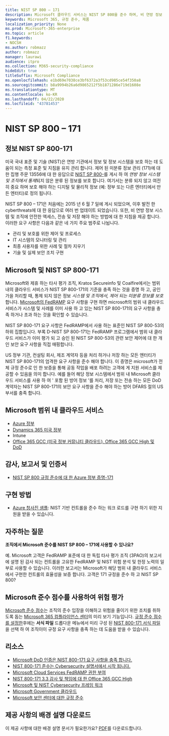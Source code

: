 ```yaml
---
title: NIST SP 800 – 171
description: Microsoft 클라우드 서비스는 NIST SP 800을 준수 하며, 비 연방 정보 시스템에서 통제 되지 않은 171 (미분류 정보)를 보호 하기 위한 지침입니다.
keywords: Microsoft 365, 규정 준수, 제품
localization_priority: None
ms.prod: Microsoft-365-enterprise
ms.topic: article
f1.keywords:
- NOCSH
ms.author: robmazz
author: robmazz
manager: laurawi
audience: itpro
ms.collection: M365-security-compliance
hideEdit: true
titleSuffix: Microsoft Compliance
ms.openlocfilehash: e1bd69e7038ce3bf6372a3f53cd985ce54f350a8
ms.sourcegitcommit: b8a9994b26a6d9865212f5b1871286e719d1608e
ms.translationtype: MT
ms.contentlocale: ko-KR
ms.lasthandoff: 04/22/2020
ms.locfileid: "43781453"
---
```

# <a name="nist-sp-800171"></a>NIST SP 800 – 171

## <a name="about-nist-sp-800171"></a>정보 NIST SP 800-171

미국 국내 표준 및 기술 (NIST)은 연방 기관에서 정보 및 정보 시스템을 보호 하는 데 도움이 되는 측정 표준 및 지침을 유지 관리 합니다. 제어 된 미분류 정보 관리 (171)에 대 한 집행 주문 13556에 대 한 응답으로 [NIST SP 800-](https://csrc.nist.gov/publications/detail/sp/800-171/rev-1/final)를 게시 하 여 *연방 정보 시스템 및 조직에서 통제*되지 않은 분류 된 정보를 보호 합니다. 여기서는 분류 되지 않고 여전히 중요 하며 보호 해야 하는 디지털 및 물리적 정보 (예: 정부 또는 다른 엔터티에서 만든 엔터티)로 정의 됩니다.

NIST SP 800 – 171은 처음에는 2015 년 6 월 7 일에 게시 되었으며, 이후 발전 한 cyberthreats에 대 한 응답으로 여러 번 업데이트 되었습니다. 또한, 비 연방 정보 시스템 및 조직에 안전한 액세스, 전송 및 저장 해야 하는 방법에 대 한 지침을 제공 합니다. 이러한 요구 사항은 다음과 같은 네 가지 주요 범주로 나뉩니다.

- 관리 및 보호를 위한 제어 및 프로세스
- IT 시스템의 모니터링 및 관리
- 최종 사용자를 위한 사례 및 절차 지우기
- 기술 및 실제 보안 조치 구현

## <a name="microsoft-and-nist-sp-800171"></a>Microsoft 및 NIST SP 800-171

Microsoft와 제휴 하는 타사 평가 조직, Kratos Secureinfo 및 Coalfire에서는 범위 내의 클라우드 서비스가 NIST SP 800-171의 기준을 충족 하는 것을 증명 하 고, 공인가을 처리할 때, 통제 되지 않은 정보 *시스템 및 조직에서, 제어 되는 미분류 정보를 보호*합니다. [Microsoft의 FedRAMP](offering-fedramp.md) 요구 사항을 구현 하면 microsoft의 범위 내 클라우드 서비스가 시스템 및 사례를 이미 사용 하 고 있는 NIST SP 800-171의 요구 사항을 충족 하거나 초과 하는 것을 확인할 수 있습니다.

NIST SP 800-171 요구 사항은 FedRAMP에서 사용 하는 표준인 NIST SP 800-53의 하위 집합입니다. 부록 D-NIST SP 800-171는 FedRAMP 프로그램에서 범위 내 클라우드 서비스가 이미 평가 되 고 승인 된 NIST SP 800-53의 관련 보안 제어에 대 한 개인 보안 요구 사항을 직접 매핑합니다.

US 정부 기관, 컨설팅 회사, 제조 계약자 등을 처리 하거나 저장 하는 모든 엔터티가 NIST SP 800-171의 엄격한 요구 사항을 준수 해야 합니다. 이 증명은 microsoft가 전체 규정 준수로 인 한 보증을 통해 공동 작업을 배포 하려는 고객에 게 지원 서비스를 제공할 수 있음을 의미 합니다. 예를 들어 해당 정보 시스템에서 범위 내 Microsoft 클라우드 서비스를 사용 하 여 ' 포함 된 방어 정보 '를 처리, 저장 또는 전송 하는 모든 DoD 계약자는 NIST SP 800-171의 보안 요구 사항을 준수 해야 하는 방어 DFARS 절의 US 부서를 충족 합니다.

## <a name="microsoft-in-scope-cloud-services"></a>Microsoft 범위 내 클라우드 서비스

- [Azure 정부](https://aka.ms/AzureCompliance)
- [Dynamics 365 미국 정부](https://aka.ms/d365-compliance-list)
- Intune
- [Office 365 GCC (미국 정부 커뮤니티 클라우드), Office 365 GCC High 및 DoD](https://aka.ms/o365-compliance-framework)

## <a name="audits-reports-and-certificates"></a>감사, 보고서 및 인증서

- [NIST SP 800 규정 준수에 대 한 Azure 정부 증명-171](https://aka.ms/Azure-NIST-800-171)

## <a name="how-to-implement"></a>구현 방법

- [Azure 청사진 샘플](https://docs.microsoft.com/azure/governance/blueprints/samples/): NIST 기반 컨트롤을 준수 하는 워크 로드를 구현 하기 위한 지원을 받을 수 있습니다.

## <a name="frequently-asked-questions"></a>자주하는 질문

**조직에서 Microsoft 준수를 NIST SP 800 – 171에 사용할 수 있나요?**

예. Microsoft 고객은 FedRAMP 표준에 대 한 독립 타사 평가 조직 (3PAO)의 보고서에 설명 된 감사 되는 컨트롤을 고유한 FedRAMP 및 NIST 위험 분석 및 한정 노력의 일부로 사용할 수 있습니다. 이러한 보고서는 Microsoft가 해당 범위 내 클라우드 서비스에서 구현한 컨트롤의 효율성을 보증 합니다. 고객은 171 규정을 준수 하 고 NIST SP 800?

## <a name="use-microsoft-compliance-score-to-assess-your-risk"></a>Microsoft 준수 점수를 사용하여 위험 평가

[Microsoft 준수 점수](compliance-score.md)는 조직의 준수 입장을 이해하고 위험을 줄이기 위한 조치를 취하도록 돕는 [Microsoft 365 컴플라이언스 센터](microsoft-365-compliance-center.md)의 미리 보기 기능입니다. [규정 준수 점수를 설정한](compliance-score-setup.md)후에는 **서식 파일** 드롭다운 메뉴에서 미리 구성 된 [NIST 800-171 서식 파일](https://go.microsoft.com/fwlink/?linkid=2117526) 을 선택 하 여 조직이이 규정 요구 사항을 충족 하는 데 도움을 받을 수 있습니다.

## <a name="resources"></a>리소스

- [Microsoft DoD 인증은 NIST 800-171 요구 사항을 충족 합니다.](offering-DoD-DISA-L2-L4-L5.md)
- [NIST 800-171 준수는 Cybersecurity 설명서에서 시작 됩니다.](https://www.nist800171.com/)
- [Microsoft Cloud Services FedRAMP 권한 부여](https://marketplace.fedramp.gov/index.html?status=Compliant&sort=productName#/products)
- [NIST 800-171 3.3 감사 및 책임에 대 한 Office 365 GCC High](https://info.summit7systems.com/blog/nist-3.3-audit-and-accountability-with-office-365)
- [Microsoft 및 NIST Cybersecurity 프레임 워크](offering-nist-csf.md)
- [Microsoft Government 클라우드](https://www.microsoft.com/enterprise/government)
- [Microsoft 보안 센터에 대한 규정 준수](https://www.microsoft.com/trust-center/compliance/compliance-overview)

## <a name="download-the-offering-backgrounder"></a>제공 사항의 배경 설명 다운로드

이 제공 사항에 대한 배경 설명 문서가 필요한가요? [PDF](https://download.microsoft.com/download/9/8/F/98F1D966-FB62-4B58-B6F0-8F3DCCAC484A/NIST_SP-800-171-Compliance.pdf )를 다운로드합니다.
